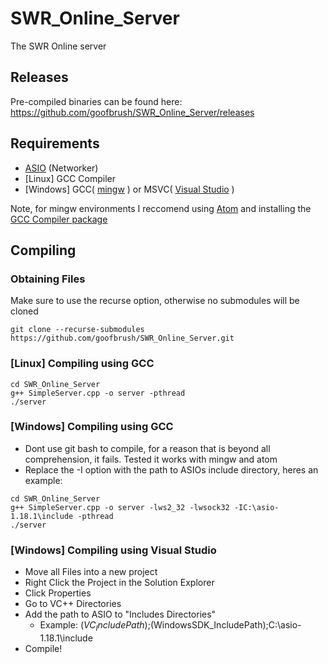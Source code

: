 # SWR_Online_Server
The SWR Online server

## Releases
Pre-compiled binaries can be found here: https://github.com/goofbrush/SWR_Online_Server/releases

## Requirements
- [ASIO](https://think-async.com/Asio/) (Networker)
- [Linux] GCC Compiler
- [Windows] GCC( [mingw](https://sourceforge.net/projects/mingw/) ) or MSVC( [Visual Studio](https://visualstudio.microsoft.com/downloads/) ) </br>

Note, for mingw environments I reccomend using [Atom](https://atom.io/) and installing the [GCC Compiler package](https://atom.io/packages/gcc-make-run)
## Compiling

### Obtaining Files
Make sure to use the recurse option, otherwise no submodules will be cloned
```Shell
git clone --recurse-submodules https://github.com/goofbrush/SWR_Online_Server.git
```
### [Linux] Compiling using GCC
```
cd SWR_Online_Server
g++ SimpleServer.cpp -o server -pthread
./server
```
### [Windows] Compiling using GCC
- Dont use git bash to compile, for a reason that is beyond all comprehension, it fails. Tested it works with mingw and atom
- Replace the -I option with the path to ASIOs include directory, heres an example:
```
cd SWR_Online_Server
g++ SimpleServer.cpp -o server -lws2_32 -lwsock32 -IC:\asio-1.18.1\include -pthread
./server
```

### [Windows] Compiling using Visual Studio
- Move all Files into a new project
- Right Click the Project in the Solution Explorer
- Click Properties
- Go to VC++ Directories
- Add the path to ASIO to "Includes Directories"
  - Example: $(VC_IncludePath);$(WindowsSDK_IncludePath);C:\asio-1.18.1\include
- Compile!
